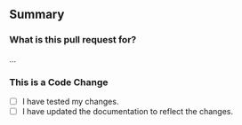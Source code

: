 ## Summary

### What is this pull request for?
...

### This is a **Code Change**

- [ ] I have tested my changes.
- [ ] I have updated the documentation to reflect the changes.
